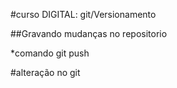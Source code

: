 #curso DIGITAL: git/Versionamento

##Gravando mudanças no repositorio

*comando git push

#alteração no git